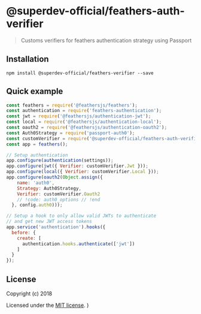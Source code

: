 # @superdev-official/feathers-auth-verifier


> Customs verifiers for feathers authentication strategy using Passport

## Installation

```
npm install @superdev-official/feathers-verifier --save
```

## Quick example

```js
const feathers = require('@feathersjs/feathers');
const authentication = require('feathers-authentication');
const jwt = require('@feathersjs/authentication-jwt');
const local = require('@feathersjs/authentication-local');
const oauth2 = require('@feathersjs/authentication-oauth2');
const Auth0Strategy = require('passport-auth0');
const customVerifier = require('@superdev-official/feathers-auth-verifier');
const app = feathers();

// Setup authentication
app.configure(authentication(settings));
app.configure(jwt({ Verifier: customVerifier.Jwt }));
app.configure(local({ Verifier: customVerifier.Local }));
app.configure(oauth2(Object.assign({
    name: 'auth0',
    Strategy: Auth0Strategy,
    Verifier: customVerifier.Oauth2
    // !code: auth0_options // !end
  }, config.auth0)));

// Setup a hook to only allow valid JWTs to authenticate
// and get new JWT access tokens
app.service('authentication').hooks({
  before: {
    create: [
      authentication.hooks.authenticate(['jwt'])
    ]
  }
});
```

## License

Copyright (c) 2018

Licensed under the [MIT license](LICENSE).
)